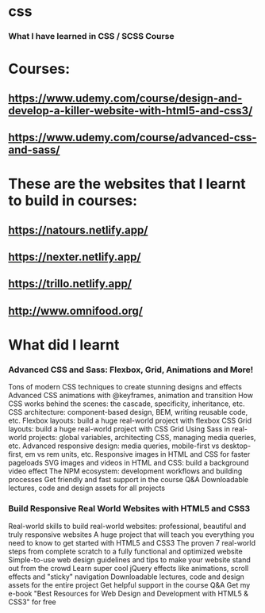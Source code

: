 # css
### What I have learned in CSS / SCSS Course

# Courses: 
## https://www.udemy.com/course/design-and-develop-a-killer-website-with-html5-and-css3/
## https://www.udemy.com/course/advanced-css-and-sass/

# These are the websites that I learnt to build in courses:
## https://natours.netlify.app/
## https://nexter.netlify.app/
## https://trillo.netlify.app/
## http://www.omnifood.org/

# What did I learnt

### Advanced CSS and Sass: Flexbox, Grid, Animations and More!

Tons of modern CSS techniques to create stunning designs and effects
Advanced CSS animations with @keyframes, animation and transition
How CSS works behind the scenes: the cascade, specificity, inheritance, etc.
CSS architecture: component-based design, BEM, writing reusable code, etc.
Flexbox layouts: build a huge real-world project with flexbox
CSS Grid layouts: build a huge real-world project with CSS Grid
Using Sass in real-world projects: global variables, architecting CSS, managing media queries, etc.
Advanced responsive design: media queries, mobile-first vs desktop-first, em vs rem units, etc.
Responsive images in HTML and CSS for faster pageloads
SVG images and videos in HTML and CSS: build a background video effect
The NPM ecosystem: development workflows and building processes
Get friendly and fast support in the course Q&A
Downloadable lectures, code and design assets for all projects


### Build Responsive Real World Websites with HTML5 and CSS3

Real-world skills to build real-world websites: professional, beautiful and truly responsive websites
A huge project that will teach you everything you need to know to get started with HTML5 and CSS3
The proven 7 real-world steps from complete scratch to a fully functional and optimized website
Simple-to-use web design guidelines and tips to make your website stand out from the crowd
Learn super cool jQuery effects like animations, scroll effects and "sticky" navigation
Downloadable lectures, code and design assets for the entire project
Get helpful support in the course Q&A
Get my e-book "Best Resources for Web Design and Development with HTML5 & CSS3" for free
